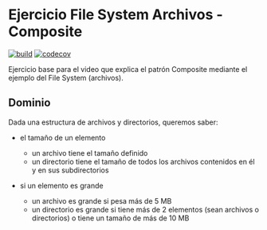 
# Ejercicio File System Archivos - Composite

[![build](https://github.com/uqbar-project/video-composite-archivos/actions/workflows/build.yml/badge.svg)](https://github.com/uqbar-project/video-composite-archivos/actions/workflows/build.yml) [![codecov](https://codecov.io/gh/uqbar-project/video-composite-archivos/branch/master/graph/badge.svg?token=IZgLHyT5dK)](https://codecov.io/gh/uqbar-project/video-composite-archivos) 

Ejercicio base para el video que explica el patrón Composite mediante el ejemplo del File System (archivos).

## Dominio

Dada una estructura de archivos y directorios, queremos saber:

- el tamaño de un elemento
  - un archivo tiene el tamaño definido
  - un directorio tiene el tamaño de todos los archivos contenidos en él y en sus subdirectorios

- si un elemento es grande
  - un archivo es grande si pesa más de 5 MB
  - un directorio es grande si tiene más de 2 elementos (sean archivos o directorios) o tiene un tamaño de más de  10 MB

